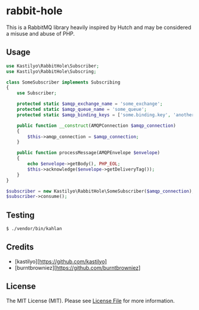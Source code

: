 # rabbit-hole

This is a RabbitMQ library heavily inspired by Hutch and may be considered a misuse and abuse of PHP.

## Usage

``` php
use Kastilyo\RabbitHole\Subscriber;
use Kastilyo\RabbitHole\Subscring;

class SomeSubscriber implements Subscribing
{
    use Subscriber;

    protected static $amqp_exchange_name = 'some_exchange';
    protected static $amqp_queue_name = 'some_queue';
    protected static $amqp_binding_keys = ['some.binding.key', 'another.binding.key'];

    public function __construct(AMQPConnection $amqp_connection)
    {
        $this->amqp_connection = $amqp_connection;
    }

    public function processMessage(AMQPEnvelope $envelope)
    {
        echo $envelope->getBody(), PHP_EOL;
        $this->acknowledge($envelope->getDeliveryTag());
    }
}
```

```php
$subscriber = new Kastilyo\RabbitHole\SomeSubscriber($amqp_connection);
$subscriber->consume();
```

## Testing

``` bash
$ ./vendor/bin/kahlan
```

## Credits

- [kastilyo][https://github.com/kastilyo]
- [burntbrowniez][https://github.com/burntbrowniez]

## License

The MIT License (MIT). Please see [License File](LICENSE.md) for more information.

